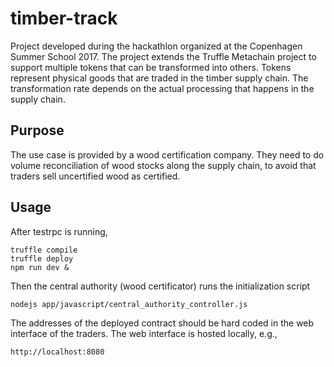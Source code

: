 # timber-track

Project developed during the hackathlon organized at the Copenhagen Summer School 2017.
The project extends the Truffle Metachain project to support multiple tokens that can be transformed into others.
Tokens represent physical goods that are traded in the timber supply chain.
The transformation rate depends on the actual processing that happens in the supply chain.

## Purpose

The use case is provided by a wood certification company. They need to do volume reconciliation of
wood stocks along the supply chain, to avoid that traders sell uncertified wood as certified.

## Usage

After testrpc is running,
```
truffle compile
truffle deploy
npm run dev &
```

Then the central authority (wood certificator) runs the initialization script

```
nodejs app/javascript/central_authority_controller.js
```

The addresses of the deployed contract should be hard coded in the web interface of the traders.
The web interface is hosted locally, e.g.,

```
http://localhost:8080
```
